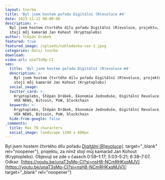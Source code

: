 ```yaml
---
layout: tvorba
title: 'Byl jsem hostem pořadu Digitální (R)evoluce #4'
date: 2023-11-22 00:00:00
description: >-
  Byl jsem hostem čtvrtého dílu pořadu Digitální (R)evoluce, projektu, za nímž
  stojí můj kamarád Jan Kohout (Kryptoplebs)
author: Štěpán Drábek
featured: true
featured_image: /uploads/nahledovka-vox-1.jpeg
categories: dalsi tvorba
download:
video-url: unaT3sMp-CI
seo:
  title: 'Byl jsem hostem pořadu Digitální (R)evoluce #4'
  description: >-
    Byl jsem hostem čtvrtého dílu pořadu Digitální (R)evoluce, projektu, za nímž
    stojí můj kamarád Jan Kohout (Kryptoplebs)
  social_image:
  twitter_card: >-
    Kryptoplebs, Štěpán Drábek, Ekonomie Jednoduše, Digitální Revoluce, VOX TV,
    VOX NEWS, Bitcoin, PoW, blockchain
  keywords: >-
    Kryptoplebs, Štěpán Drábek, Ekonomie Jednoduše, Digitální Revoluce, VOX TV,
    VOX NEWS, Bitcoin, PoW, blockchain
  hide-from-google: false
_comments:
  title: Max 70 characters
  social_image: landscape 1200 x 600px
---
```

Byl jsem hostem čtvrtého dílu pořadu&nbsp;[Digitální (R)evoluce](https://youtu.be/unaT3sMp-CI?si=CjY8sgrBdLaFJczZ){: target="_blank" rel="noopener"}, projektu, za nímž stojí můj kamarád Jan Kohout (Kryptoplebs). Objevuji se zde v časech 0:59–1:17; 5:03–5:21; 6:38–7:07. Odkaz:&nbsp;[https://youtu.be/unaT3sMp-CI?si=nsH8-NCmRHKxqMJV](https://youtu.be/unaT3sMp-CI?si=nsH8-NCmRHKxqMJV){: target="_blank" rel="noopener"}
